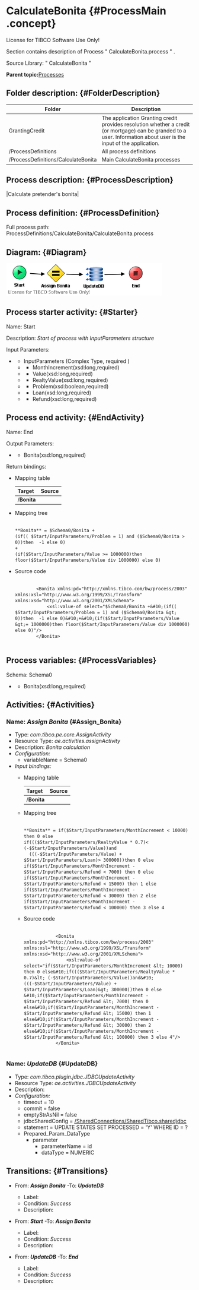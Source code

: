# CalculateBonita {#ProcessMain .concept}

License for TIBCO Software Use Only!

Section contains description of Process " CalculateBonita.process " .

Source Library: " CalculateBonita "

**Parent topic:**[Processes](../../../../projects/GrantingCredit/common/process.md)

## Folder description: {#FolderDescription}

|Folder|Description|
|------|-----------|
|GrantingCredit|The application Granting credit provides resolution whether a credit \(or mortgage\) can be granded to a user. Information about user is the input of the application.|
|/ProcessDefinitions|All process definitions|
|/ProcessDefinitions/CalculateBonita|Main CalculateBonita processes|

## Process description: {#ProcessDescription}

|Calculate pretender's bonita|

## Process definition: {#ProcessDefinition}

Full process path: ProcessDefinitions/CalculateBonita/CalculateBonita.process

## Diagram: {#Diagram}

![](CalculateBonita.process.png)

## Process starter activity: {#Starter}

Name: Start

Description: *Start of process with InputParameters structure*

Input Parameters:

-   + InputParameters \(Complex Type, required \)
    -   - MonthIncrement\(xsd:long,required\)
    -   - Value\(xsd:long,required\)
    -   - RealtyValue\(xsd:long,required\)
    -   - Problem\(xsd:boolean,required\)
    -   - Loan\(xsd:long,required\)
    -   - Refund\(xsd:long,required\)

## Process end activity: {#EndActivity}

Name: End

Output Parameters:

-   - Bonita\(xsd:long,required\)

Return bindings:

-   Mapping table

    |Target|Source|
    |------|------|
    |/**Bonita**| |

-   Mapping tree

    ```
    
    **Bonita** = $Schema0/Bonita +
    (if(( $Start/InputParameters/Problem = 1) and ($Schema0/Bonita > 0))then  -1 else 0)
    +
    (if($Start/InputParameters/Value >= 1000000)then floor($Start/InputParameters/Value div 1000000) else 0)
    ```

-   Source code

    ```
    
            <Bonita xmlns:pd="http://xmlns.tibco.com/bw/process/2003" xmlns:xsl="http://www.w3.org/1999/XSL/Transform" xmlns:xsd="http://www.w3.org/2001/XMLSchema">
                <xsl:value-of select="$Schema0/Bonita +&#10;(if(( $Start/InputParameters/Problem = 1) and ($Schema0/Bonita &gt; 0))then  -1 else 0)&#10;+&#10;(if($Start/InputParameters/Value &gt;= 1000000)then floor($Start/InputParameters/Value div 1000000) else 0)"/>
            </Bonita>
        
    ```


## Process variables: {#ProcessVariables}

Schema: Schema0

-   - Bonita\(xsd:long,required\)

## Activities: {#Activities}

### Name: ***Assign Bonita*** {#Assign_Bonita}

-   Type: *com.tibco.pe.core.AssignActivity*
-   Resource Type: *ae.activities.assignActivity*
-   Description: *Bonita calculation*
-   *Configuration:*
    -   variableName = Schema0
-   *Input bindings:*
    -   Mapping table

        |Target|Source|
        |------|------|
        |/**Bonita**| |

    -   Mapping tree

        ```
        
        **Bonita** = if($Start/InputParameters/MonthIncrement < 10000) then 0 else
        if((($Start/InputParameters/RealtyValue * 0.7)< (-$Start/InputParameters/Value))and
          (((-$Start/InputParameters/Value) + $Start/InputParameters/Loan)> 300000))then 0 else 
        if($Start/InputParameters/MonthIncrement - $Start/InputParameters/Refund < 7000) then 0 else
        if($Start/InputParameters/MonthIncrement - $Start/InputParameters/Refund < 15000) then 1 else
        if($Start/InputParameters/MonthIncrement - $Start/InputParameters/Refund < 30000) then 2 else
        if($Start/InputParameters/MonthIncrement - $Start/InputParameters/Refund < 100000) then 3 else 4
        ```

    -   Source code

        ```
        
                    <Bonita xmlns:pd="http://xmlns.tibco.com/bw/process/2003" xmlns:xsl="http://www.w3.org/1999/XSL/Transform" xmlns:xsd="http://www.w3.org/2001/XMLSchema">
                        <xsl:value-of select="if($Start/InputParameters/MonthIncrement &lt; 10000) then 0 else&#10;if((($Start/InputParameters/RealtyValue * 0.7)&lt; (-$Start/InputParameters/Value))and&#10;  (((-$Start/InputParameters/Value) + $Start/InputParameters/Loan)&gt; 300000))then 0 else &#10;if($Start/InputParameters/MonthIncrement - $Start/InputParameters/Refund &lt; 7000) then 0 else&#10;if($Start/InputParameters/MonthIncrement - $Start/InputParameters/Refund &lt; 15000) then 1 else&#10;if($Start/InputParameters/MonthIncrement - $Start/InputParameters/Refund &lt; 30000) then 2 else&#10;if($Start/InputParameters/MonthIncrement - $Start/InputParameters/Refund &lt; 100000) then 3 else 4"/>
                    </Bonita>
                
        ```


### Name: ***UpdateDB*** {#UpdateDB}

-   Type: *com.tibco.plugin.jdbc.JDBCUpdateActivity*
-   Resource Type: *ae.activities.JDBCUpdateActivity*
-   Description:
-   *Configuration:*
    -   timeout = 10
    -   commit = false
    -   emptyStrAsNil = false
    -   jdbcSharedConfig = [/SharedConnections/SharedTibco.sharedjdbc](../../SharedConnections/SharedTibco.sharedjdbc.md)
    -   statement = UPDATE STATES SET PROCESSED = 'Y' WHERE ID = ?
    -   Prepared\_Param\_DataType
        -   parameter
            -   parameterName = id
            -   dataType = NUMERIC

## Transitions: {#Transitions}

-   From: ***Assign Bonita*** -To: ***UpdateDB***
    -   Label:
    -   Condition: *Success*
    -   Description:

-   From: ***Start*** -To: ***Assign Bonita***
    -   Label:
    -   Condition: *Success*
    -   Description:

-   From: ***UpdateDB*** -To: ***End***
    -   Label:
    -   Condition: *Success*
    -   Description:

